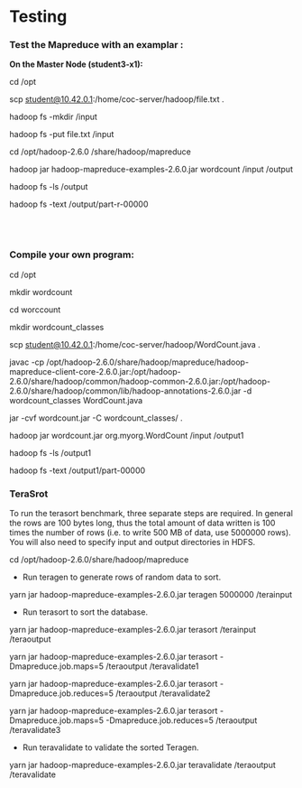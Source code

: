 # Testing

### Test the Mapreduce with an examplar :

**On the Master Node (student3-x1):**

cd /opt

scp student@10.42.0.1:/home/coc-server/hadoop/file.txt .

hadoop fs -mkdir /input

hadoop fs -put file.txt /input

cd /opt/hadoop-2.6.0 /share/hadoop/mapreduce

hadoop jar hadoop-mapreduce-examples-2.6.0.jar wordcount /input /output

hadoop fs -ls /output

hadoop fs -text /output/part-r-00000

<br/>
<br/>

### Compile your own program:

cd /opt

mkdir wordcount

cd worccount

mkdir wordcount_classes

scp student@10.42.0.1:/home/coc-server/hadoop/WordCount.java .

javac -cp /opt/hadoop-2.6.0/share/hadoop/mapreduce/hadoop-mapreduce-client-core-2.6.0.jar:/opt/hadoop-2.6.0/share/hadoop/common/hadoop-common-2.6.0.jar:/opt/hadoop-2.6.0/share/hadoop/common/lib/hadoop-annotations-2.6.0.jar -d wordcount_classes WordCount.java

jar -cvf wordcount.jar -C wordcount_classes/ .

hadoop jar wordcount.jar org.myorg.WordCount /input /output1

hadoop fs -ls /output1

hadoop fs -text /output1/part-00000


### TeraSrot

To run the terasort benchmark, three separate steps are required. In general the rows are 100 bytes long, thus the total amount of data written is 100 times the number of rows (i.e. to write 500 MB of data, use 5000000 rows). You will also need to specify input and output directories in HDFS.


cd /opt/hadoop-2.6.0/share/hadoop/mapreduce


* Run teragen to generate rows of random data to sort.

yarn jar hadoop-mapreduce-examples-2.6.0.jar teragen 5000000 /terainput


* Run terasort to sort the database.

yarn jar hadoop-mapreduce-examples-2.6.0.jar terasort /terainput /teraoutput


yarn jar hadoop-mapreduce-examples-2.6.0.jar terasort -Dmapreduce.job.maps=5 /teraoutput /teravalidate1


yarn jar hadoop-mapreduce-examples-2.6.0.jar terasort -Dmapreduce.job.reduces=5 /teraoutput /teravalidate2


yarn jar hadoop-mapreduce-examples-2.6.0.jar terasort -Dmapreduce.job.maps=5 -Dmapreduce.job.reduces=5 /teraoutput /teravalidate3


* Run teravalidate to validate the sorted Teragen.

yarn jar hadoop-mapreduce-examples-2.6.0.jar teravalidate /teraoutput /teravalidate





